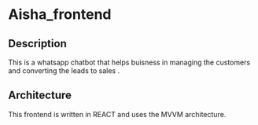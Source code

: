 # Aisha_frontend

## Description 
This is a whatsapp chatbot that helps buisness in managing the customers and converting the leads to sales .

## Architecture
This frontend is written in REACT and uses the MVVM architecture.
